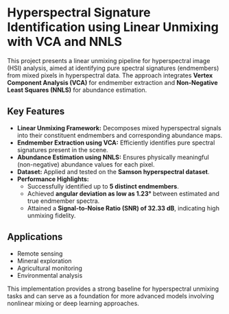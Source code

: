# Hyperspectral Signature Identification using Linear Unmixing with VCA and NNLS

This project presents a linear unmixing pipeline for hyperspectral image (HSI) analysis, aimed at identifying pure spectral signatures (endmembers) from mixed pixels in hyperspectral data. The approach integrates **Vertex Component Analysis (VCA)** for endmember extraction and **Non-Negative Least Squares (NNLS)** for abundance estimation.

## Key Features

- **Linear Unmixing Framework:** Decomposes mixed hyperspectral signals into their constituent endmembers and corresponding abundance maps.
- **Endmember Extraction using VCA:** Efficiently identifies pure spectral signatures present in the scene.
- **Abundance Estimation using NNLS:** Ensures physically meaningful (non-negative) abundance values for each pixel.
- **Dataset:** Applied and tested on the **Samson hyperspectral dataset**.
- **Performance Highlights:**
  - Successfully identified up to **5 distinct endmembers**.
  - Achieved **angular deviation as low as 1.23°** between estimated and true endmember spectra.
  - Attained a **Signal-to-Noise Ratio (SNR) of 32.33 dB**, indicating high unmixing fidelity.

## Applications

- Remote sensing
- Mineral exploration
- Agricultural monitoring
- Environmental analysis

This implementation provides a strong baseline for hyperspectral unmixing tasks and can serve as a foundation for more advanced models involving nonlinear mixing or deep learning approaches.
